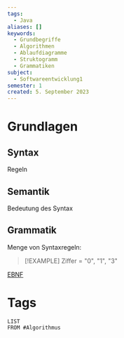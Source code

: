 ```yaml
---
tags:
  - Java
aliases: []
keywords:
  - Grundbegriffe
  - Algorithmen
  - Ablaufdiagramme
  - Struktogramm
  - Grammatiken
subject:
  - Softwareentwicklung1
semester: 1
created: 5. September 2023
---
```


# Grundlagen

## Syntax

Regeln

## Semantik

Bedeutung des Syntax

## Grammatik

Menge von Syntaxregeln:

>[!EXAMPLE] Ziffer = "0", "1", "3"

[EBNF](EBNF.md)

# Tags

```dataview
LIST
FROM #Algorithmus 
```
